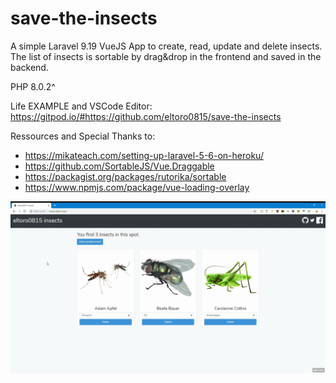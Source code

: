 # save-the-insects
A simple Laravel 9.19 VueJS App to create, read, update and delete insects.
The list of insects is sortable by drag&drop in the frontend and saved in the backend.

PHP 8.0.2^

Life EXAMPLE and VSCode Editor: https://gitpod.io/#https://github.com/eltoro0815/save-the-insects

Ressources and Special Thanks to:
* https://mikateach.com/setting-up-laravel-5-6-on-heroku/
* https://github.com/SortableJS/Vue.Draggable
* https://packagist.org/packages/rutorika/sortable
* https://www.npmjs.com/package/vue-loading-overlay

![Screenshot](/screenshot.gif?raw=true "Screenshot")

